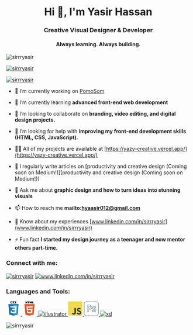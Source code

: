 <h1 align="center">Hi 👋, I'm Yasir Hassan</h1>
<h3 align="center">Creative Visual Designer & Developer</h3>
<h4 align="center">Always learning. Always building.</h4>

<p align="left"> <img src="https://komarev.com/ghpvc/?username=sirrryasir&label=Profile%20views&color=0e75b6&style=flat" alt="sirrryasir" /> </p>

<p align="left"> <a href="https://github.com/ryo-ma/github-profile-trophy"><img src="https://github-profile-trophy.vercel.app/?username=sirrryasir" alt="sirrryasir" /></a> </p>

<p align="left"> <a href="https://x/sirrryasir" target="blank"><img src="https://img.shields.io/twitter/follow/sirrryasir?logo=twitter&style=for-the-badge" alt="sirrryasir" /></a> </p>

- 🔭 I’m currently working on [PomoSom](https://github.com/sirrryasir/PomoSom)

- 🌱 I’m currently learning **advanced front-end web development**

- 👯 I’m looking to collaborate on **branding, video editing, and digital design projects.**

- 🤝 I’m looking for help with **improving my front-end development skills (HTML, CSS, JavaScript).**

- 👨‍💻 All of my projects are available at [https://yazy-creative.vercel.app/](https://yazy-creative.vercel.app/)

- 📝 I regularly write articles on [productivity and creative design (Coming soon on Medium!)](productivity and creative design (Coming soon on Medium!))

- 💬 Ask me about **graphic design and how to turn ideas into stunning visuals**

- 📫 How to reach me **mailto:hyaasir012@gmail.com**

- 📄 Know about my experiences [www.linkedin.com/in/sirrryasir](www.linkedin.com/in/sirrryasir)

- ⚡ Fun fact **I started my design journey as a teenager and now mentor others part-time.**

<h3 align="left">Connect with me:</h3>
<p align="left">
<a href="https://x.com/sirrryasir" target="blank"><img align="center" src="https://raw.githubusercontent.com/rahuldkjain/github-profile-readme-generator/master/src/images/icons/Social/twitter.svg" alt="sirrryasir" height="30" width="40" /></a>
<a href="https://linkedin.com/in/www.linkedin.com/in/sirrryasir" target="blank"><img align="center" src="https://raw.githubusercontent.com/rahuldkjain/github-profile-readme-generator/master/src/images/icons/Social/linked-in-alt.svg" alt="www.linkedin.com/in/sirrryasir" height="30" width="40" /></a>
</p>

<h3 align="left">Languages and Tools:</h3>
<p align="left"> <a href="https://www.w3schools.com/css/" target="_blank" rel="noreferrer"> <img src="https://raw.githubusercontent.com/devicons/devicon/master/icons/css3/css3-original-wordmark.svg" alt="css3" width="40" height="40"/> </a> <a href="https://www.w3.org/html/" target="_blank" rel="noreferrer"> <img src="https://raw.githubusercontent.com/devicons/devicon/master/icons/html5/html5-original-wordmark.svg" alt="html5" width="40" height="40"/> </a> <a href="https://www.adobe.com/in/products/illustrator.html" target="_blank" rel="noreferrer"> <img src="https://www.vectorlogo.zone/logos/adobe_illustrator/adobe_illustrator-icon.svg" alt="illustrator" width="40" height="40"/> </a> <a href="https://developer.mozilla.org/en-US/docs/Web/JavaScript" target="_blank" rel="noreferrer"> <img src="https://raw.githubusercontent.com/devicons/devicon/master/icons/javascript/javascript-original.svg" alt="javascript" width="40" height="40"/> </a> <a href="https://www.photoshop.com/en" target="_blank" rel="noreferrer"> <img src="https://raw.githubusercontent.com/devicons/devicon/master/icons/photoshop/photoshop-line.svg" alt="photoshop" width="40" height="40"/> </a> <a href="https://www.adobe.com/products/xd.html" target="_blank" rel="noreferrer"> <img src="https://cdn.worldvectorlogo.com/logos/adobe-xd.svg" alt="xd" width="40" height="40"/> </a> </p>

<p><img align="center" src="https://github-readme-stats.vercel.app/api/top-langs?username=sirrryasir&show_icons=true&locale=en&layout=compact" alt="sirrryasir" /></p>

